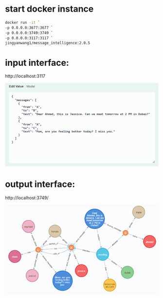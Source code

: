 # start docker instance

```bash
docker run -it `
-p 0.0.0.0:3677:3677 `
-p 0.0.0.0:3749:3749 `
-p 0.0.0.0:3117:3117 `
jingyanwang1/message_intelligence:2.0.5 
```

# input interface: 

http://localhost:3117

<img src="input.png" width="800" title="input messages">


# output interface: 

http://localhost:3749/

<img src="output.png" width="800" title="input messages">

